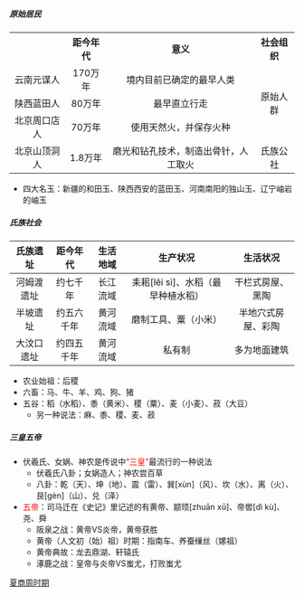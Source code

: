 ##### 原始居民

<table>
   <tr align="center">
      <th></th>
      <th>距今年代</th>
      <th>意义</th>
      <th>社会组织</th>
   </tr>
   <tr align="center">
      <td>云南元谋人</td>
      <td>170万年</td>
      <td>境内目前已确定的最早人类</td>
      <td rowspan="3">原始人群</td>
   </tr>
   <tr align="center">
      <td>陕西蓝田人</td>
      <td>80万年</td>
      <td>最早直立行走</td>
   </tr>
   <tr align="center">
      <td>北京周口店人</td>
      <td>70万年</td>
      <td>使用天然火，并保存火种</td>
   </tr>
   <tr align="center">
      <td>北京山顶洞人</td>
      <td>1.8万年</td>
      <td>磨光和钻孔技术，制造出骨针，人工取火</td>
      <td>氏族公社</td>
   </tr>
</table>

- 四大名玉：新疆的和田玉、陕西西安的蓝田玉、河南南阳的独山玉、辽宁岫岩的岫玉

##### 氏族社会

|  氏族遗址  |  距今年代  | 生活地域 |              生产状况              |      生活状况      |
| :--------: | :--------: | :------: | :--------------------------------: | :----------------: |
| 河姆渡遗址 |  约七千年  | 长江流域 | 耒耜[lěi sì]、水稻（最早种植水稻） |  干栏式房屋、黑陶  |
|  半坡遗址  | 约五六千年 | 黄河流域 |        磨制工具、粟（小米）        | 半地穴式房屋、彩陶 |
| 大汶口遗址 | 约四五千年 | 黄河流域 |               私有制               |    多为地面建筑    |

- 农业始祖：后稷
- 六畜：马、牛、羊、鸡、狗、猪
- 五谷：稻（水稻）、黍（黄米）、稷（粟）、麦（小麦）、菽（大豆）
   - 另一种说法：麻、黍、稷、麦、菽

##### 三皇五帝

- 伏羲氏、女娲、神农是传说中<font color=red>“三皇”</font>最流行的一种说法
   - 伏羲氏八卦；女娲造人；神农尝百草
   - 八卦：乾（天）、坤（地）、震（雷）、巽[xùn]（风）、坎（水）、离（火）、艮[gèn]（山）、兑（泽）
- <font color=red>五帝</font>：司马迁在《史记》里记述的有黄帝、颛顼[zhuān xū]、帝喾[dì kù]、尧、舜
   - 阪泉之战：黄帝VS炎帝，黄帝获胜
   - 黄帝（人文初（始）祖）时期：指南车、养蚕缫丝（嫘祖）
   - 黄帝典故：龙去鼎湖、轩辕氏
   - 涿鹿之战：皇帝与炎帝VS蚩尤，打败蚩尤

[夏商周时期](lsrw/zggds/xszsq/)